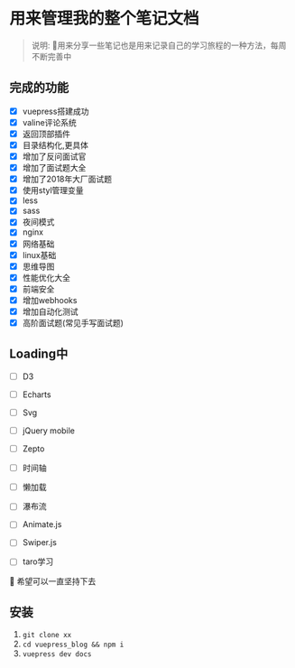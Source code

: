 # 用来管理我的整个笔记文档

> 说明: :100:用来分享一些笔记也是用来记录自己的学习旅程的一种方法，每周不断完善中



## 完成的功能

- [x] vuepress搭建成功
- [x] valine评论系统
- [x] 返回顶部插件
- [x] 目录结构化,更具体
- [x] 增加了反问面试官
- [x] 增加了面试题大全
- [x] 增加了2018年大厂面试题
- [x] 使用styl管理变量
- [x] less
- [x] sass
- [x] 夜间模式
- [x] nginx
- [x] 网络基础
- [x] linux基础
- [x] 思维导图
- [x] 性能优化大全
- [x] 前端安全
- [x] 增加webhooks
- [x] 增加自动化测试
- [x] 高阶面试题(常见手写面试题)

## Loading中

- [ ] D3
- [ ] Echarts
- [ ] Svg
- [ ] jQuery mobile
- [ ] Zepto
- [ ] 时间轴
- [ ] 懒加载
- [ ] 瀑布流
- [ ] Animate.js
- [ ] Swiper.js
- [ ] taro学习


:tada: 希望可以一直坚持下去

## 安装

1. `git clone xx`
2. `cd vuepress_blog && npm i`
3. `vuepress dev docs`